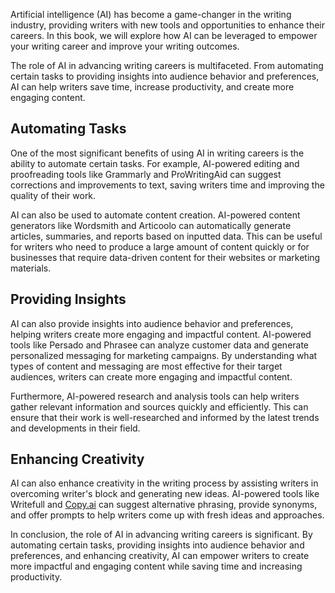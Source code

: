 
Artificial intelligence (AI) has become a game-changer in the writing industry, providing writers with new tools and opportunities to enhance their careers. In this book, we will explore how AI can be leveraged to empower your writing career and improve your writing outcomes.

The role of AI in advancing writing careers is multifaceted. From automating certain tasks to providing insights into audience behavior and preferences, AI can help writers save time, increase productivity, and create more engaging content.

Automating Tasks
----------------

One of the most significant benefits of using AI in writing careers is the ability to automate certain tasks. For example, AI-powered editing and proofreading tools like Grammarly and ProWritingAid can suggest corrections and improvements to text, saving writers time and improving the quality of their work.

AI can also be used to automate content creation. AI-powered content generators like Wordsmith and Articoolo can automatically generate articles, summaries, and reports based on inputted data. This can be useful for writers who need to produce a large amount of content quickly or for businesses that require data-driven content for their websites or marketing materials.

Providing Insights
------------------

AI can also provide insights into audience behavior and preferences, helping writers create more engaging and impactful content. AI-powered tools like Persado and Phrasee can analyze customer data and generate personalized messaging for marketing campaigns. By understanding what types of content and messaging are most effective for their target audiences, writers can create more engaging and impactful content.

Furthermore, AI-powered research and analysis tools can help writers gather relevant information and sources quickly and efficiently. This can ensure that their work is well-researched and informed by the latest trends and developments in their field.

Enhancing Creativity
--------------------

AI can also enhance creativity in the writing process by assisting writers in overcoming writer's block and generating new ideas. AI-powered tools like Writefull and [Copy.ai](http://Copy.ai) can suggest alternative phrasing, provide synonyms, and offer prompts to help writers come up with fresh ideas and approaches.

In conclusion, the role of AI in advancing writing careers is significant. By automating certain tasks, providing insights into audience behavior and preferences, and enhancing creativity, AI can empower writers to create more impactful and engaging content while saving time and increasing productivity.
